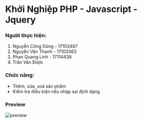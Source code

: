 # Khởi Nghiệp PHP - Javascript - Jquery

### Người thực hiện:
1. Nguyễn Công Dũng - 17103487
2. Nguyễn Văn Thanh - 17103363
3. Phan Quang Linh - 17114438
4. Trần Văn Được

### Chức năng:
+ Thêm, sửa, xoá sản phẩm
+ Kiểm tra điều kiện nếu nhập sai định dạng

### Preview
![preview](https://raw.githubusercontent.com/HUBT-TH22-06/KhoinghiepPHP/master/preview.png)
